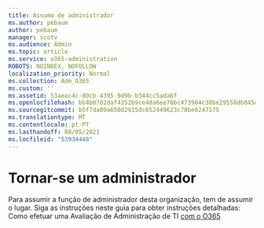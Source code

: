 ```yaml
---
title: Assumo de administrador
ms.author: pebaum
author: pebaum
manager: scotv
ms.audience: Admin
ms.topic: article
ms.service: o365-administration
ROBOTS: NOINDEX, NOFOLLOW
localization_priority: Normal
ms.collection: Adm_O365
ms.custom: ''
ms.assetid: 53aeac4c-00cb-4395-9d9b-b344cc5ada6f
ms.openlocfilehash: bb4b0702daf4352b9ce4da6ee78bc473964c30be29558db045d53821f6b035fe
ms.sourcegitcommit: b5f7da89a650d2915dc652449623c78be6247175
ms.translationtype: MT
ms.contentlocale: pt-PT
ms.lasthandoff: 08/05/2021
ms.locfileid: "53934448"
---
```

# <a name="become-an-admin"></a>Tornar-se um administrador

Para assumir a função de administrador desta organização, tem de assumir o lugar. Siga as instruções neste guia para obter instruções detalhadas: Como efetuar uma Avaliação de Administração de TI [com o O365](https://powerbi.microsoft.com/pt-pt/blog/how-to-perform-an-it-admin-takeover-with-o365/)

